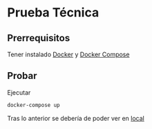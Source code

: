 # Prueba Técnica

## Prerrequisitos

Tener instalado [Docker](https://docs.docker.com/engine/install/) y [Docker Compose](https://docs.docker.com/compose/install/)

## Probar

Ejecutar

```bash
docker-compose up
```

Tras lo anterior se debería de poder ver en [local](http://localhost:4567)
